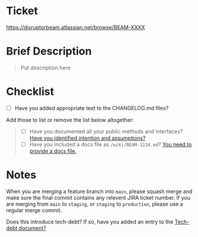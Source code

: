 # Ticket

https://disruptorbeam.atlassian.net/browse/BEAM-XXXX

# Brief Description

> Put description here

# Checklist

* [ ] Have you added appropriate text to the CHANGELOG.md files?

Add those to list or remove the list below altogether:

> * [ ] Have you documented all your public methods and interfaces? [Have you identified intention and assumptions?](https://github.com/beamable/BeamableProduct/wiki/Docstrings)
> * [ ] Have you included a docs file as `/wiki/BEAM-1234.md`? [You need to provide a docs file.](https://github.com/beamable/BeamableProduct/wiki/Template)


# Notes

When you are merging a feature branch into `main`, please squash merge and make sure the final commit contains any relevent JIRA ticket number. If you are merging from `main` to `staging`, or `staging` to `production`, please use a regular merge commit. 

Does this introduce tech-debt? If so, have you added an entry to the [Tech-debt document?](https://docs.google.com/spreadsheets/d/141h1o9ZTdpdTP9JuQT7QP5MK5UAFQ00bfymqVtyCHyU/edit?usp=sharing)
